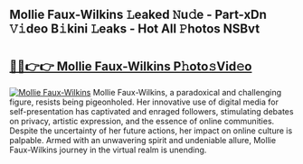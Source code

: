 ## Mollie Faux-Wilkins 𝙻eaked 𝙽u𝚍e - Part-xDn 𝚅𝚒deo B𝚒kini 𝙻eaks - Hot All 𝙿hotos NSBvt

# <h2><a href="http://ld1ofj.urlbe.top/?page=Mollie+Faux-Wilkins">🔗🔗👉👉 Mollie Faux-Wilkins P𝚑oto𝚜Vid𝚎o</a></h2>

[![Mollie Faux-Wilkins](https://i.imgur.com/eBuTRDB.gif)](http://ld1ofj.urlbe.top/?page=Mollie+Faux-Wilkins)
Mollie Faux-Wilkins, a paradoxical and challenging figure, resists being pigeonholed. Her innovative use of digital media for self-presentation has captivated and enraged followers, stimulating debates on privacy, artistic expression, and the essence of online communities. Despite the uncertainty of her future actions, her impact on online culture is palpable. Armed with an unwavering spirit and undeniable allure, Mollie Faux-Wilkins journey in the virtual realm is unending.

